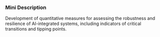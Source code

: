 ### Mini Description

Development of quantitative measures for assessing the robustness and resilience of AI-integrated systems, including indicators of critical transitions and tipping points.
